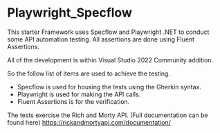 # Playwright_Specflow

This starter Framework uses Specflow and Playwright .NET to conduct some API automation testing. All assertions are done using Fluent Assertions.

All of the development is within Visual Studio 2022 Community addition.

So the follow list of items are used to achieve the testing.

- Specflow is used for housing the tests using the Gherkin syntax.
- Playwright is used for making the API calls.
- Fluent Assertions is for the verification.


The tests exercise the Rich and Morty API. (Full documentation can be found here) https://rickandmortyapi.com/documentation/
